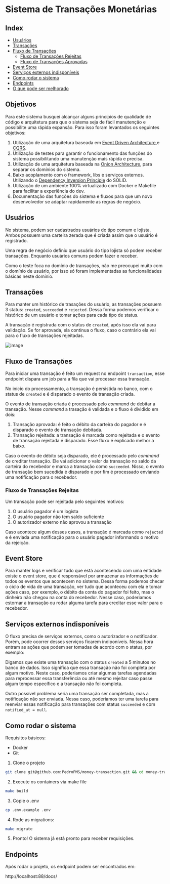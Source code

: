 # Sistema de Transações Monetárias

## Index
- [Usuários](#Usuários)
- [Transações](#Transações)
- [Fluxo de Transações](#Fluxo-de-Transações)
    - [Fluxo de Transações Rejeitas](#Fluxo-de-Transações-Rejeitas)
    - [Fluxo de Transações Aprovadas](#Fluxo-de-Transações-Aprovadas)
- [Event Store](#Event-Store)
- [Serviços externos indisponíveis](#Serviços-externos-indisponíveis)
- [Como rodar o sistema](#como-rodar-o-sistema)
- [Endpoints](#endpoints)
- [O que pode ser melhorado](#o-que-pode-ser-melhorado)

## Objetivos

Para este sistema busquei alcançar alguns princípios de qualidade de código e arquitetura para que o sistema seja de fácil manutenção e possibilite uma rápida expansão.
Para isso foram levantados os seguintes objetivos:

1. Utilização de uma arquitetura baseada em [Event Driven Architecture ](https://medium.com/@marcelomg21/event-driven-architecture-eda-em-uma-arquitetura-de-micro-servi%C3%A7os-1981614cdd45) e [CQRS](https://www.eduardopires.net.br/2016/07/cqrs-o-que-e-onde-aplicar/).
2. Utilização de testes para garantir o funcionamento das funções do sistema possibilitando uma manutenção mais rápida e precisa.
3. Utilização de uma arquitetura baseada na [Onion Architecture](https://www.codeguru.com/csharp/understanding-onion-architecture/), para separar os domínios do sistema.
4. Baixo acoplamento com o framework, libs e serviços externos. Utilizando o [Dependency Inversion Principle](https://medium.com/desenvolvendo-com-paixao/o-que-%C3%A9-solid-o-guia-completo-para-voc%C3%AA-entender-os-5-princ%C3%ADpios-da-poo-2b937b3fc530) do SOLID.
5. Utilização de um ambiente 100% virtualizado com Docker e Makefile para facilitar a experiência do dev.
6. Documentação das funções do sistema e fluxos para que um novo desenvolvedor se adaptar rapidamente as regras de negócio.

## Usuários

No sistema, podem ser cadastrados usuários do tipo comum e lojista. Ambos possuem uma carteira zerada que é criada assim que o usuário é registrado.

Uma regra de negócio definiu que usuário do tipo lojista só podem receber transações. Enquanto usuários comuns podem fazer e receber.

Como o teste foca no domínio de transações, não me preocupei muito com o domínio de usuário, por isso só foram implementadas as funcionalidades básicas neste domínio.

## Transações

Para manter um histórico de trasações do usuário, as transações possuem 3 status: `created`, `succeeded` e `rejected`. Dessa forma podemos verificar o histórico de um usuário e
tomar ações para cada tipo de status.

A transação é registrada com o status de `created`, após isso ela vai para validação. Se for aprovada, ela continua o fluxo, caso o contrário ela vai para o fluxo de transações rejeitadas.

![image](https://user-images.githubusercontent.com/48099126/216184742-20434d9a-875b-46a8-9a1b-3b3742b3286d.png)

## Fluxo de Transações

Para iniciar uma transação é feito um request no endpoint `transaction`, esse endpoint dispara um job para a fila que vai processar essa transação.

No início do processamento, a transação é persistida no banco, com o status de `created` e é disparado o evento de transação criada.

O evento de transação criada é processado pelo _command_ de debitar a transação. Nesse _command_ a trasação é validada e o fluxo é dividido em dois:

1. Transação aprovada: é feito o débito da carteira do pagador e é disparado o evento de transação debitada.
2. Transação rejeitada: a transação é marcada como rejeitada e o evento de transação rejeitada é disparado. Esse fluxo é explicado melhor a baixo.

Caso o evento de débito seja disparado, ele é processado pelo _command_ de creditar transação. Ele vai adicionar o valor da transação no saldo da carteira
do recebedor e marca a transação como `succeeded`. Nisso, o evento de transação bem sucedida é disparado e por fim é processado enviando uma notificação para o recebedor.

### Fluxo de Transações Rejeitas

Um transação pode ser rejeitada pelo seguintes motivos:

1. O usuário pagador é um logísta
2. O usuário pagador não tem saldo suficiente
3. O autorizador externo não aprovou a transação

Caso acontece algum desses casos, a transação é marcada como `rejected` e é enviada uma notificação para o usuário pagador informando o motivo da rejeição.

## Event Store

Para manter logs e verificar tudo que está acontecendo com uma entidade existe o event store, que é responsável por armazenar as informações de todos os eventos que acontecem no sistema.
Dessa forma podemos checar o ciclo de vida de uma transação, ver tudo que aconteceu com ela e tomar ações caso, por exemplo, o débito da conta do pagador foi feito, mas o dinheiro não chegou 
na conta do recebedor. Nesse caso, poderiamos estornar a transação ou rodar alguma tarefa para creditar esse valor para o recebedor.

## Serviços externos indisponíveis

O fluxo precisa de serviços externos, como o autorizador e o notificador. Porém, pode ocorrer desses serviços ficarem indiponíveis.
Nessa hora entram as ações que podem ser tomadas de acordo com o status, por exemplo:

Digamos que existe uma transação com o status `created` a 5 minutos no banco de dados. Isso significa que essa transação não foi completa por algum motivo.
Neste caso, poderiamos criar algumas tarefas agendadas para reprocessar essa transferência ou até mesmo rejeitar caso passe algum tempo específico e a transação não foi completa.

Outro possível problema seria uma transação ser completada, mas a notificação não ser enviada. Nessa caso, poderiamos ter uma tarefa para reenviar essas notificação para transações com
status `succeeded` e com `notified_at = null`.

## Como rodar o sistema

Requisitos básicos:
- Docker
- Git

1. Clone o projeto
```sh
git clone git@github.com:PedroPMS/money-transaction.git && cd money-transaction
```

2. Execute os containers via make file
```sh
make build
```

3. Copie o .env
```sh
cp .env.example .env
```

4. Rode as migrations:
```sh
make migrate
```

5. Pronto! O sistema já está pronto para receber requisições.

## Endpoints

Após rodar o projeto, os endpoint podem ser encontrados em:

http://localhost:88/docs/
